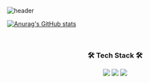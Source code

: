 ![header](https://capsule-render.vercel.app/api?type=rounded&color=87FA72&height=100&section=header&text=🍎🍀🌷🌿박준영의%20사이버%20텃밭🌺🌱🌾🌳&fontSize=48&fontColor=FBFCFC&animation=fadeIn)
<br>

[![Anurag's GitHub stats](https://github-readme-stats.vercel.app/api?username=farmJun)](https://github.com/anuraghazra/github-readme-stats)


<br>
<h3 align="center"><b> 🛠 Tech Stack 🛠</b></h3>
<p align="center">

  <img src="https://img.shields.io/badge/Java-007396?style=for-the-badge&logo=java&logoColor=white"/> 
   <img src="https://img.shields.io/badge/c++-00599C?style=for-the-badge&logo=c%2B%2B&logoColor=white"/>   
  <img src="https://img.shields.io/badge/JavaScript-F7DF1E?style=for-the-badge&logo=JavaSript&logoColor=white"/> 
</p>
